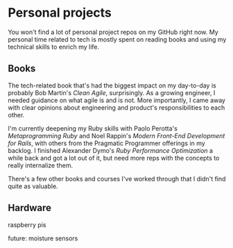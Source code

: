 # Personal projects

You won't find a lot of personal project repos on my GitHub right now. My personal time related to tech is mostly spent on reading books and using my technical skills to enrich my life.

## Books

The tech-related book that's had the biggest impact on my day-to-day is probably Bob Martin's _Clean Agile_, surprisingly. As a growing engineer, I needed guidance on what agile is and is not. More importantly, I came away with clear opinions about engineering and product's responsibilities to each other.

I'm currently deepening my Ruby skills with Paolo Perotta's _Metaprogramming Ruby_ and Noel Rappin's _Modern Front-End Development for Rails_, with others from the Pragmatic Programmer offerings in my backlog. I finished Alexander Dymo's _Ruby Performance Optimization_ a while back and got a lot out of it, but need more reps with the concepts to really internalize them.

There's a few other books and courses I've worked through that I didn't find quite as valuable.

## Hardware

raspberry pis

future: moisture sensors

